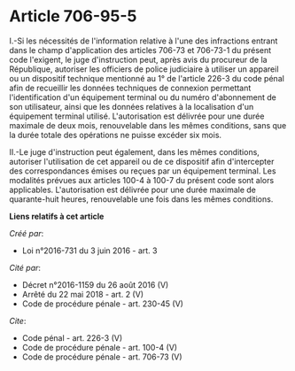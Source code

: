 # Article 706-95-5

I.-Si les nécessités de l'information relative à l'une des infractions entrant dans le champ d'application des articles
706-73 et 706-73-1 du présent code l'exigent, le juge d'instruction peut, après avis du procureur de la République, autoriser
les officiers de police judiciaire à utiliser un appareil ou un dispositif technique mentionné au 1° de l'article 226-3 du
code pénal afin de recueillir les données techniques de connexion permettant l'identification d'un équipement terminal ou du
numéro d'abonnement de son utilisateur, ainsi que les données relatives à la localisation d'un équipement terminal utilisé.
L'autorisation est délivrée pour une durée maximale de deux mois, renouvelable dans les mêmes conditions, sans que la durée
totale des opérations ne puisse excéder six mois. 

II.-Le juge d'instruction peut également, dans les mêmes conditions, autoriser l'utilisation de cet appareil ou de ce
dispositif afin d'intercepter des correspondances émises ou reçues par un équipement terminal. Les modalités prévues aux
articles 100-4 à 100-7 du présent code sont alors applicables. L'autorisation est délivrée pour une durée maximale de
quarante-huit heures, renouvelable une fois dans les mêmes conditions.

**Liens relatifs à cet article**

_Créé par_:

  - Loi n°2016-731 du 3 juin 2016 - art. 3

_Cité par_:

  - Décret n°2016-1159 du 26 août 2016 (V)
  - Arrêté du 22 mai 2018 - art. 2 (V)
  - Code de procédure pénale - art. 230-45 (V)

_Cite_:

  - Code pénal - art. 226-3 (V)
  - Code de procédure pénale - art. 100-4 (V)
  - Code de procédure pénale - art. 706-73 (V)
